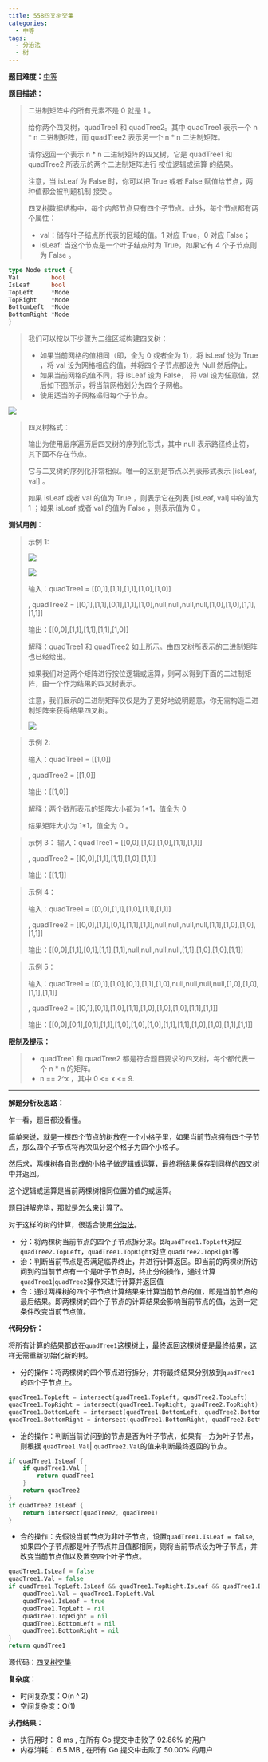 ```yaml
---
title: 558四叉树交集
categories:
  - 中等
tags:
  - 分治法
  - 树
---
```

**题目难度：**[中等](https://leetcode.cn/problems/logical-or-of-two-binary-grids-represented-as-quad-trees/)

**题目描述：**

> 二进制矩阵中的所有元素不是 0 就是 1 。
>
> 给你两个四叉树，quadTree1 和 quadTree2。其中 quadTree1 表示一个 n * n 二进制矩阵，而 quadTree2 表示另一个 n * n 二进制矩阵。
>
> 请你返回一个表示 n * n 二进制矩阵的四叉树，它是 quadTree1 和 quadTree2 所表示的两个二进制矩阵进行 按位逻辑或运算 的结果。
>
> 注意，当 isLeaf 为 False 时，你可以把 True 或者 False 赋值给节点，两种值都会被判题机制 接受 。
>
> 四叉树数据结构中，每个内部节点只有四个子节点。此外，每个节点都有两个属性：
>
> - val：储存叶子结点所代表的区域的值。1 对应 True，0 对应 False；
> - isLeaf: 当这个节点是一个叶子结点时为 True，如果它有 4 个子节点则为 False 。

```go
type Node struct {
Val         bool
IsLeaf      bool
TopLeft     *Node
TopRight    *Node
BottomLeft  *Node
BottomRight *Node
}
```

> 我们可以按以下步骤为二维区域构建四叉树：
>
> - 如果当前网格的值相同（即，全为 0 或者全为 1），将 isLeaf 设为 True ，将 val 设为网格相应的值，并将四个子节点都设为 Null 然后停止。
> - 如果当前网格的值不同，将 isLeaf 设为 False， 将 val 设为任意值，然后如下图所示，将当前网格划分为四个子网格。
> - 使用适当的子网格递归每个子节点。

![](../img/leetcode/558四叉树交集/new_top.png)


> 四叉树格式：
>
> 输出为使用层序遍历后四叉树的序列化形式，其中 null 表示路径终止符，其下面不存在节点。
>
> 它与二叉树的序列化非常相似。唯一的区别是节点以列表形式表示 [isLeaf, val] 。
>
> 如果 isLeaf 或者 val 的值为 True ，则表示它在列表 [isLeaf, val] 中的值为 1 ；如果 isLeaf 或者 val 的值为 False ，则表示值为 0 。


**测试用例：**

> 示例 1:
>
> ![](../img/leetcode/558四叉树交集/qt1.png)
>
> ![](../img/leetcode/558四叉树交集/qt2.png)
>
> 输入：quadTree1 = [[0,1],[1,1],[1,1],[1,0],[1,0]]
>
> , quadTree2 = [[0,1],[1,1],[0,1],[1,1],[1,0],null,null,null,null,[1,0],[1,0],[1,1],[1,1]]
>
> 输出：[[0,0],[1,1],[1,1],[1,1],[1,0]]
>
> 解释：quadTree1 和 quadTree2 如上所示。由四叉树所表示的二进制矩阵也已经给出。
>
> 如果我们对这两个矩阵进行按位逻辑或运算，则可以得到下面的二进制矩阵，由一个作为结果的四叉树表示。
>
> 注意，我们展示的二进制矩阵仅仅是为了更好地说明题意，你无需构造二进制矩阵来获得结果四叉树。
>
> ![](../img/leetcode/558四叉树交集/qtr.png)


> 示例 2:
>
> 输入：quadTree1 = [[1,0]]
>
> , quadTree2 = [[1,0]]
>
> 输出：[[1,0]]
>
> 解释：两个数所表示的矩阵大小都为 1*1，值全为 0
>
> 结果矩阵大小为 1*1，值全为 0 。


> 示例 3：
> 输入：quadTree1 = [[0,0],[1,0],[1,0],[1,1],[1,1]]
>
> , quadTree2 = [[0,0],[1,1],[1,1],[1,0],[1,1]]
>
> 输出：[[1,1]]

> 示例 4：
>
> 输入：quadTree1 = [[0,0],[1,1],[1,0],[1,1],[1,1]]
>
> , quadTree2 = [[0,0],[1,1],[0,1],[1,1],[1,1],null,null,null,null,[1,1],[1,0],[1,0],[1,1]]
>
> 输出：[[0,0],[1,1],[0,1],[1,1],[1,1],null,null,null,null,[1,1],[1,0],[1,0],[1,1]]


> 示例 5：
>
> 输入：quadTree1 = [[0,1],[1,0],[0,1],[1,1],[1,0],null,null,null,null,[1,0],[1,0],[1,1],[1,1]]
>
> , quadTree2 = [[0,1],[0,1],[1,0],[1,1],[1,0],[1,0],[1,0],[1,1],[1,1]]
>
> 输出：[[0,0],[0,1],[0,1],[1,1],[1,0],[1,0],[1,0],[1,1],[1,1],[1,0],[1,0],[1,1],[1,1]]


**限制及提示：**
> - quadTree1 和 quadTree2 都是符合题目要求的四叉树，每个都代表一个 n * n 的矩阵。
> - n == 2^x ，其中 0 <= x <= 9.

---
**解题分析及思路：**

乍一看，题目都没看懂。

简单来说，就是一棵四个节点的树放在一个小格子里，如果当前节点拥有四个子节点，那么四个子节点将再次瓜分这个格子为四个小格子。

然后求，两棵树各自形成的小格子做逻辑或运算，最终将结果保存到同样的四叉树中并返回。

这个逻辑或运算是当前两棵树相同位置的值的或运算。

题目讲解完毕，那就是怎么来计算了。

对于这样的树的计算，很适合使用[分治法](../method/dac.md)。

- 分：将两棵树当前节点的四个子节点拆分来。即`quadTree1.TopLeft`对应`quadTree2.TopLeft`，`quadTree1.TopRight`对应 `quadTree2.TopRight`等
- 治：判断当前节点是否满足临界终止，并进行计算返回。即当前的两棵树所访问到的当前节点有一个是叶子节点时，终止分的操作，通过计算 `quadTree1`|`quadTree2`操作来进行计算并返回值
- 合：通过两棵树的四个子节点计算结果来计算当前节点的值，即是当前节点的最后结果。即两棵树的四个子节点的计算结果会影响当前节点的值，达到一定条件改变当前节点值。

**代码分析：**

将所有计算的结果都放在`quadTree1`这棵树上，最终返回这棵树便是最终结果，这样无需重新初始化新的树。

- 分的操作：将两棵树的四个节点进行拆分，并将最终结果分别放到`quadTree1`的四个子节点上。
```go
quadTree1.TopLeft = intersect(quadTree1.TopLeft, quadTree2.TopLeft)
quadTree1.TopRight = intersect(quadTree1.TopRight, quadTree2.TopRight)
quadTree1.BottomLeft = intersect(quadTree1.BottomLeft, quadTree2.BottomLeft)
quadTree1.BottomRight = intersect(quadTree1.BottomRight, quadTree2.BottomRight)
```

- 治的操作：判断当前访问到的节点是否为叶子节点，如果有一方为叶子节点，则根据 `quadTree1.Val`| `quadTree2.Val`的值来判断最终返回的节点。
```go
if quadTree1.IsLeaf {
    if quadTree1.Val {
        return quadTree1
    }
    return quadTree2
}
if quadTree2.IsLeaf {
    return intersect(quadTree2, quadTree1)
}
```

- 合的操作：先假设当前节点为非叶子节点，设置`quadTree1.IsLeaf = false`,如果四个子节点都是叶子节点并且值都相同，则将当前节点设为叶子节点，并改变当前节点值以及置空四个叶子节点。
```go
quadTree1.IsLeaf = false
quadTree1.Val = false
if quadTree1.TopLeft.IsLeaf && quadTree1.TopRight.IsLeaf && quadTree1.BottomLeft.IsLeaf && quadTree1.BottomRight.IsLeaf && quadTree1.TopLeft.Val == quadTree1.TopRight.Val && quadTree1.TopRight.Val == quadTree1.BottomLeft.Val && quadTree1.BottomLeft.Val == quadTree1.BottomRight.Val {
    quadTree1.Val = quadTree1.TopLeft.Val
    quadTree1.IsLeaf = true
    quadTree1.TopLeft = nil
    quadTree1.TopRight = nil
    quadTree1.BottomLeft = nil
    quadTree1.BottomRight = nil
}
return quadTree1
```

源代码：[四叉树交集](https://github.com/lomtom/algorithm-go/blob/main/leetcode/558四叉树交集_test.go)

**复杂度：**

- 时间复杂度：O(n ^ 2)
- 空间复杂度：O(1)

**执行结果：**

- 执行用时： 8 ms , 在所有 Go 提交中击败了 92.86% 的用户
- 内存消耗： 6.5 MB , 在所有 Go 提交中击败了 50.00% 的用户
